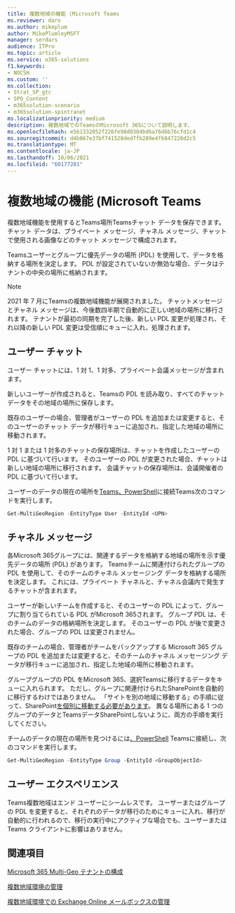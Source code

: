 ```yaml
---
title: 複数地域の機能 (Microsoft Teams
ms.reviewer: daro
ms.author: mikeplum
author: MikePlumleyMSFT
manager: serdars
audience: ITPro
ms.topic: article
ms.service: o365-solutions
f1.keywords:
- NOCSH
ms.custom: ''
ms.collection:
- Strat_SP_gtc
- SPO_Content
- m365solution-scenario
- m365solution-spintranet
ms.localizationpriority: medium
description: 複数地域でのTeamsのMicrosoft 365について説明します。
ms.openlocfilehash: e561332052f226fe98d0304bd6a76d6b76cfd1c4
ms.sourcegitcommit: d4b867e37bf741528ded7fb289e4f6847228d2c5
ms.translationtype: MT
ms.contentlocale: ja-JP
ms.lasthandoff: 10/06/2021
ms.locfileid: "60177281"
---
```

# <a name="multi-geo-capabilities-in-microsoft-teams"></a>複数地域の機能 (Microsoft Teams

複数地域機能を使用するとTeams場所Teamsチャット データを保存できます。 チャット データは、プライベート メッセージ、チャネル メッセージ、チャットで使用される画像などのチャット メッセージで構成されます。

Teamsユーザーとグループに優先データの場所 (PDL) を使用して、データを格納する場所を決定します。 PDL が設定されていないか無効な場合、データはテナントの中央の場所に格納されます。

> [!NOTE]
> 2021 年 7 月にTeamsの複数地域機能が展開されました。 チャットメッセージとチャネル メッセージは、今後数四半期で自動的に正しい地域の場所に移行されます。 テナントが最初の同期を完了した後、新しい PDL 変更が処理され、それ以降の新しい PDL 変更は受信順にキューに入れ、処理されます。

## <a name="user-chat"></a>ユーザー チャット

ユーザー チャットには、1 対 1、1 対多、プライベート会議メッセージが含まれます。

新しいユーザーが作成されると、Teamsの PDL を読み取り、すべてのチャット データをその地域の場所に保存します。

既存のユーザーの場合、管理者がユーザーの PDL を追加または変更すると、そのユーザーのチャット データが移行キューに追加され、指定した地域の場所に移動されます。

1 対 1 または 1 対多のチャットの保存場所は、チャットを作成したユーザーの PDL に基づいて行います。 そのユーザーの PDL が変更された場合、チャットは新しい地域の場所に移行されます。 会議チャットの保存場所は、会議開催者の PDL に基づいて行います。

ユーザーのデータの現在の場所を[Teams、PowerShell](/powershell/module/teams/connect-microsoftteams)に接続Teams次のコマンドを実行します。

```PowerShell
Get-MultiGeoRegion -EntityType User -EntityId <UPN>
```

## <a name="channel-messages"></a>チャネル メッセージ

各Microsoft 365グループには、関連するデータを格納する地域の場所を示す優先データの場所 (PDL) があります。 Teamsチームに関連付けられたグループの PDL を使用して、そのチームのチャネル メッセージング データを格納する場所を決定します。 これには、プライベート チャネルと、チャネル会議内で発生するチャットが含まれます。

ユーザーが新しいチームを作成すると、そのユーザーの PDL によって、グループに割り当てられている PDL がMicrosoft 365されます。 グループ PDL は、そのチームのデータの格納場所を決定します。 そのユーザーの PDL が後で変更された場合、グループの PDL は変更されません。

既存のチームの場合、管理者がチームをバックアップする Microsoft 365 グループの PDL を追加または変更すると、そのチームのチャネル メッセージング データが移行キューに追加され、指定した地域の場所に移動されます。

グループグループの PDL をMicrosoft 365、選択Teamsに移行するデータをキューに入れられます。 ただし、グループに関連付けられたSharePointを自動的に移行するわけではありません。 「サイトを別の地域に移動する」の手順に従って、SharePoint[を個別に移動する必要があります](/microsoft-365/enterprise/move-sharepoint-between-geo-locations)。 異なる場所にある 1 つのグループのデータとTeamsデータSharePointしないように、両方の手順を実行してください。

チームのデータの現在の場所を見つけるには[、PowerShell](/powershell/module/teams/connect-microsoftteams) Teamsに接続し、次のコマンドを実行します。

```PowerShell
Get-MultiGeoRegion -EntityType Group -EntityId <GroupObjectId>
```

## <a name="user-experience"></a>ユーザー エクスペリエンス

Teams複数地域はエンド ユーザーにシームレスです。 ユーザーまたはグループの PDL を変更すると、それぞれのデータが移行のためにキューに入れ、移行が自動的に行われるので、移行の実行中にアクティブな場合でも、ユーザーまたは Teams クライアントに影響はありません。

## <a name="see-also"></a>関連項目

[Microsoft 365 Multi-Geo テナントの構成](/microsoft-365/enterprise/multi-geo-tenant-configuration)

[複数地域環境の管理](administering-a-multi-geo-environment.md)

[複数地域環境での Exchange Online メールボックスの管理](administering-exchange-online-multi-geo.md)
